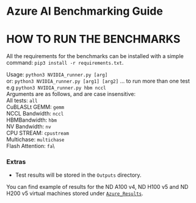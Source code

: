 # Azure AI Benchmarking Guide

# HOW TO RUN THE BENCHMARKS

All the requirements for the benchmarks can be installed with a simple command: `pip3 install -r requirements.txt`.


Usage: `python3 NVIDIA_runner.py [arg]`\
   or: `python3 NVIDIA_runner.py [arg1] [arg2]` ... to run more than one test e.g `python3 NVIDIA_runner.py hbm nccl`\
Arguments are as follows, and are case insensitive:\
All tests:   `all`\
CuBLASLt GEMM:   `gemm`\
NCCL Bandwidth:  `nccl`\
HBMBandwidth:    `hbm`\
NV Bandwidth:   `nv`\
CPU STREAM: `cpustream`\
Multichase: `multichase`\
Flash Attention: `fa`\



### Extras

- Test results will be stored in the `Outputs` directory. 

You can find example of results for the ND A100 v4, ND H100 v5 and ND H200 v5 virtual machines stored under [`Azure_Results`](https://github.com/Azure/AI-benchmarking-guide/tree/main/Azure_Results).

